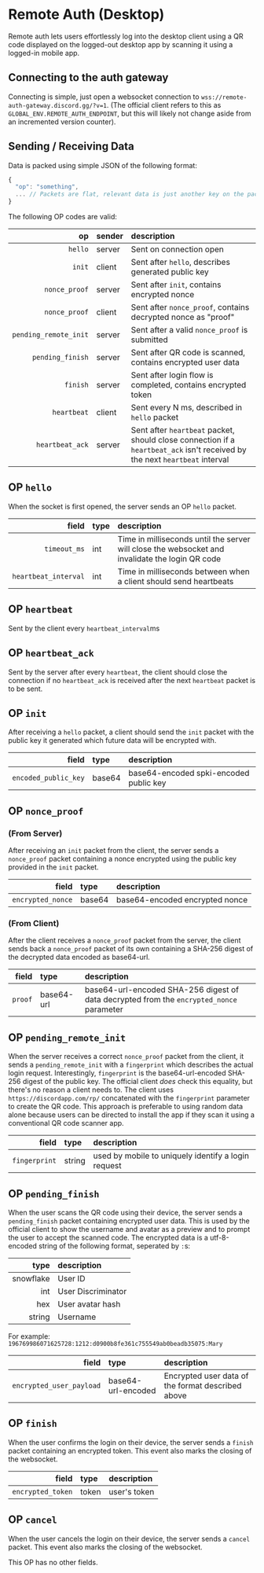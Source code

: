 # Remote Auth (Desktop)
Remote auth lets users effortlessly log into the desktop client using a QR code displayed on the logged-out desktop app by scanning it using a logged-in mobile app.

## Connecting to the auth gateway

Connecting is simple, just open a websocket connection to `wss://remote-auth-gateway.discord.gg/?v=1`. (The official client refers to this as `GLOBAL_ENV.REMOTE_AUTH_ENDPOINT`, but this will likely not change aside from an incremented version counter).

## Sending / Receiving Data

Data is packed using simple JSON of the following format:
```js
{
  "op": "something",
  ... // Packets are flat, relevant data is just another key on the packet
}
```
The following OP codes are valid:

| op | sender | description |
| --: | :-- | :-- |
| `hello` | server | Sent on connection open |
| `init` | client | Sent after `hello`, describes generated public key |
| `nonce_proof` | server | Sent after `init`, contains encrypted nonce |
| `nonce_proof` | client | Sent after `nonce_proof`, contains decrypted nonce as "proof" |
| `pending_remote_init` | server | Sent after a valid `nonce_proof` is submitted |
| `pending_finish` | server | Sent after QR code is scanned, contains encrypted user data |
| `finish` | server | Sent after login flow is completed, contains encrypted token |
| `heartbeat` | client | Sent every N ms, described in `hello` packet |
| `heartbeat_ack` | server | Sent after `heartbeat` packet, should close connection if a `heartbeat_ack` isn't received by the next `heartbeat` interval |

## OP `hello`

When the socket is first opened, the server sends an OP `hello` packet.

| field | type | description |
| --: | :-- | :-- |
| `timeout_ms` | int | Time in milliseconds until the server will close the websocket and invalidate the login QR code |
| `heartbeat_interval` | int | Time in milliseconds between when a client should send heartbeats |

## OP `heartbeat`

Sent by the client every `heartbeat_interval`ms

## OP `heartbeat_ack`

Sent by the server after every `heartbeat`, the client should close the connection if no `heartbeat_ack` is received after the next `heartbeat` packet is to be sent.

## OP `init`

After receiving a `hello` packet, a client should send the `init` packet with the public key it generated which future data will be encrypted with.

| field | type | description |
| --: | :-- | :-- |
| `encoded_public_key` | base64 | base64-encoded spki-encoded public key |

## OP `nonce_proof`

### (From Server)

After receiving an `init` packet from the client, the server sends a `nonce_proof` packet containing a nonce encrypted using the public key provided in the `init` packet.

| field | type | description |
| --: | :-- | :-- |
| `encrypted_nonce` | base64 | base64-encoded encrypted nonce |


### (From Client)

After the client receives a `nonce_proof` packet from the server, the client sends back a `nonce_proof` packet of its own containing a SHA-256 digest of the decrypted data encoded as base64-url.

| field | type | description |
| --: | :-- | :-- |
| `proof` | base64-url | base64-url-encoded SHA-256 digest of data decrypted from the `encrypted_nonce` parameter |

## OP `pending_remote_init`

When the server receives a correct `nonce_proof` packet from the client, it sends a `pending_remote_init` with a `fingerprint` which describes the actual login request.
Interestingly, `fingerprint` is the base64-url-encoded SHA-256 digest of the public key. The official client _does_ check this equality, but there's no reason a client needs to.
The client uses `https://discordapp.com/rp/` concatenated with the `fingerprint` parameter to create the QR code.
This approach is preferable to using random data alone because users can be directed to install the app if they scan it using a conventional QR code scanner app.

| field | type | description |
| --: | :-- | :-- |
| `fingerprint` | string | used by mobile to uniquely identify a login request |

## OP `pending_finish`

When the user scans the QR code using their device, the server sends a `pending_finish` packet containing encrypted user data.
This is used by the official client to show the username and avatar as a preview and to prompt the user to accept the scanned code.
The encrypted data is a utf-8-encoded string of the following format, seperated by `:`s:

| type | description |
| --: | :-- |
| snowflake | User ID |
| int | User Discriminator |
| hex | User avatar hash |
| string | Username |

For example: `196769986071625728:1212:d0900b8fe361c755549ab0beadb35075:Mary`

| field | type | description |
| --: | :-- | :-- |
| `encrypted_user_payload` | base64-url-encoded | Encrypted user data of the format described above |

## OP `finish`

When the user confirms the login on their device, the server sends a `finish` packet containing an encrypted token.
This event also marks the closing of the websocket.

| field | type | description |
| --: | :-- | :-- |
| `encrypted_token` | token | user's token |

## OP `cancel`

When the user cancels the login on their device, the server sends a `cancel` packet.
This event also marks the closing of the websocket.

This OP has no other fields.
